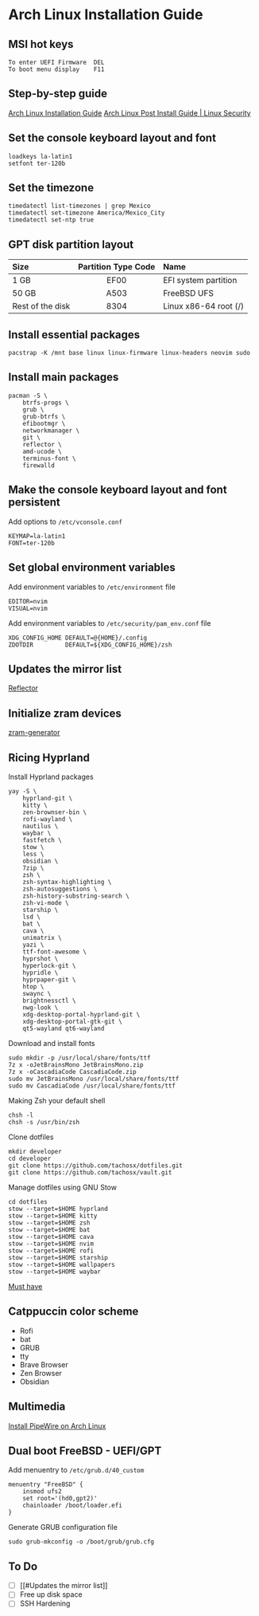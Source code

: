 # Arch Linux Installation Guide

## MSI hot keys
```shell
To enter UEFI Firmware	DEL
To boot menu display	F11
```

## Step-by-step guide
[Arch Linux Installation Guide](https://github.com/radleylewis/arch_installation_guide)
[Arch Linux Post Install Guide | Linux Security](https://www.youtube.com/watch?v=8Oz4CIB4YjU)

## Set the console keyboard layout and font
```shell
loadkeys la-latin1
setfont ter-120b
```

## Set the timezone
```shell
timedatectl list-timezones | grep Mexico
timedatectl set-timezone America/Mexico_City
timedatectl set-ntp true
```

## GPT disk partition layout

| Size             | Partition Type Code | Name                  |
| :--------------- | :-----------------: | :-------------------- |
| 1 GB             |        EF00         | EFI system partition  |
| 50 GB            |        A503         | FreeBSD UFS           |
| Rest of the disk |        8304         | Linux x86-64 root (/) |

## Install essential packages
```shell
pacstrap -K /mnt base linux linux-firmware linux-headers neovim sudo
```

## Install main packages
```shell
pacman -S \
	btrfs-progs \
	grub \
	grub-btrfs \
	efibootmgr \
	networkmanager \
	git \
	reflector \
	amd-ucode \
	terminus-font \
	firewalld
```

## Make the console keyboard layout and font persistent

Add options to `/etc/vconsole.conf`

```shell
KEYMAP=la-latin1
FONT=ter-120b
```

## Set global environment variables

Add environment variables to `/etc/environment` file

```shell
EDITOR=nvim
VISUAL=nvim
```

Add environment variables to `/etc/security/pam_env.conf` file

```shell
XDG_CONFIG_HOME DEFAULT=@{HOME}/.config
ZDOTDIR         DEFAULT=${XDG_CONFIG_HOME}/zsh
```

## Updates the mirror list
[Reflector](https://wiki.archlinux.org/title/Reflector)

## Initialize zram devices
[zram-generator](https://wiki.archlinux.org/title/Zram)

## Ricing Hyprland

Install Hyprland packages

```shell
yay -S \
	hyprland-git \
	kitty \
	zen-brownser-bin \
	rofi-wayland \
	nautilus \
	waybar \
	fastfetch \
	stow \
	less \
	obsidian \
	7zip \
	zsh \
	zsh-syntax-highlighting \
	zsh-autosuggestions \
	zsh-history-substring-search \
	zsh-vi-mode \
	starship \
	lsd \
	bat \
	cava \
	unimatrix \
	yazi \
	ttf-font-awesome \
	hyprshot \
	hyperlock-git \
	hypridle \
	hyprpaper-git \
	htop \
	swaync \
	brightnessctl \
	nwg-look \
	xdg-desktop-portal-hyprland-git \
	xdg-desktop-portal-gtk-git \
	qt5-wayland qt6-wayland
```

Download and install fonts

```shell
sudo mkdir -p /usr/local/share/fonts/ttf
7z x -oJetBrainsMono JetBrainsMono.zip
7z x -oCascadiaCode CascadiaCode.zip
sudo mv JetBrainsMono /usr/local/share/fonts/ttf
sudo mv CascadiaCode /usr/local/share/fonts/ttf
```

Making Zsh your default shell

```shell
chsh -l
chsh -s /usr/bin/zsh
```

Clone dotfiles

```shell
mkdir developer
cd developer
git clone https://github.com/tachosx/dotfiles.git
git clone https://github.com/tachosx/vault.git
```

Manage dotfiles using GNU Stow

```shell
cd dotfiles
stow --target=$HOME hyprland
stow --target=$HOME kitty
stow --target=$HOME zsh
stow --target=$HOME bat
stow --target=$HOME cava
stow --target=$HOME nvim
stow --target=$HOME rofi
stow --target=$HOME starship
stow --target=$HOME wallpapers
stow --target=$HOME waybar
```

[Must have](https://wiki.hyprland.org/Useful-Utilities/Must-have/)

## Catppuccin color scheme

- Rofi
- bat
- GRUB
- tty
- Brave Browser
- Zen Browser
- Obsidian

## Multimedia
[Install PipeWire on Arch Linux](https://linuxgenie.net/install-pipewire-on-arch-linux/)

## Dual boot FreeBSD - UEFI/GPT

Add menuentry to  `/etc/grub.d/40_custom`

```shell
menuentry "FreeBSD" {
	insmod ufs2
	set root='(hd0,gpt2)'
	chainloader /boot/loader.efi
}
```

Generate GRUB configuration file

```shell
sudo grub-mkconfig -o /boot/grub/grub.cfg
```

## To Do
- [ ] [[#Updates the mirror list]]
- [ ] Free up disk space
- [ ] SSH Hardening